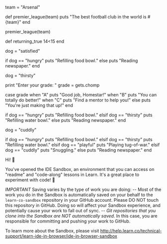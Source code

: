 team = "Arsenal"

def premier_league(team)
puts "The best football club in the world is #{team}"
end 

premier_league(team)


def returning_true
14<15
end 


dog = "satisfied"
 
if dog == "hungry"
  puts "Refilling food bowl."
else
  puts "Reading newspaper."
end


dog = "thirsty"
 
 
 
 
 
 
 
 print "Enter your grade: "
grade = gets.chomp
 
case grade
  when "A"
    puts "Good job, Homestar!"
  when "B"
    puts "You can totally do better!"
  when "C"
    puts "Find a mentor to help you!"
  else
    puts "You're just making that up!"
end
 
 
 
 
 
 
 
 
 
 
 
 
 
 
if dog == "hungry"
  puts "Refilling food bowl."
elsif dog == "thirsty"
  puts "Refilling water bowl."
else
  puts "Reading newspaper."
end

dog = "cuddly"
 
if dog == "hungry"
  puts "Refilling food bowl."
elsif dog == "thirsty"
  puts "Refilling water bowl."
elsif dog == "playful"
  puts "Playing tug-of-war."
elsif dog == "cuddly"
  puts "Snuggling."
else
  puts "Reading newspaper."
end































Hi! 👋

You've opened the IDE Sandbox, an environment that you can access on "readme" and "code-along" lessons in Learn. It's a great place to experiment with code! 🎉

*IMPORTANT*
Saving varies by the type of work you are doing:
-- Most of the work you do in the Sandbox is automatically saved on your behalf to the `learn-co-sandbox` repository in your GitHub account. Please DO NOT touch this repository in GitHub. Doing so will affect your Sandbox experience, and potentially cause your work to fall out of sync.
-- *Git repositories that you clone into the Sandbox are NOT automatically saved.* In this case, you are responsible for committing and pushing your work to GitHub. 

To learn more about the Sandbox, please visit http://help.learn.co/technical-support/learn-ide-in-browser/ide-in-browser-sandbox

